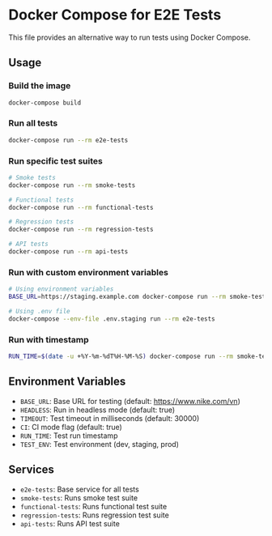 # Docker Compose for E2E Tests

This file provides an alternative way to run tests using Docker Compose.

## Usage

### Build the image
```bash
docker-compose build
```

### Run all tests
```bash
docker-compose run --rm e2e-tests
```

### Run specific test suites
```bash
# Smoke tests
docker-compose run --rm smoke-tests

# Functional tests
docker-compose run --rm functional-tests

# Regression tests
docker-compose run --rm regression-tests

# API tests
docker-compose run --rm api-tests
```

### Run with custom environment variables
```bash
# Using environment variables
BASE_URL=https://staging.example.com docker-compose run --rm smoke-tests

# Using .env file
docker-compose --env-file .env.staging run --rm e2e-tests
```

### Run with timestamp
```bash
RUN_TIME=$(date -u +%Y-%m-%dT%H-%M-%S) docker-compose run --rm smoke-tests
```

## Environment Variables

- `BASE_URL`: Base URL for testing (default: https://www.nike.com/vn)
- `HEADLESS`: Run in headless mode (default: true)
- `TIMEOUT`: Test timeout in milliseconds (default: 30000)
- `CI`: CI mode flag (default: true)
- `RUN_TIME`: Test run timestamp
- `TEST_ENV`: Test environment (dev, staging, prod)

## Services

- `e2e-tests`: Base service for all tests
- `smoke-tests`: Runs smoke test suite
- `functional-tests`: Runs functional test suite
- `regression-tests`: Runs regression test suite
- `api-tests`: Runs API test suite
